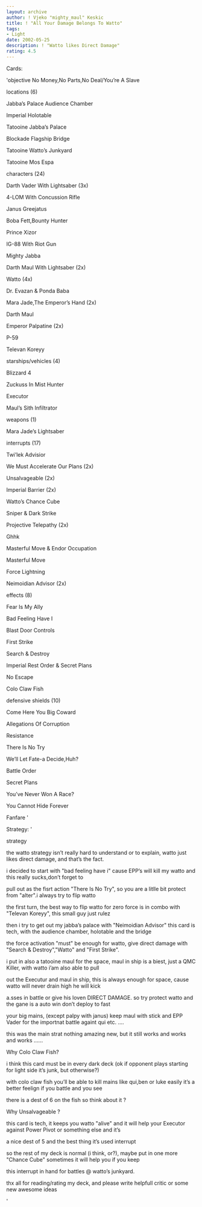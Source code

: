 ```yaml
---
layout: archive
author: ! Vjeko "mighty_maul" Keskic
title: ! "All Your Damage Belongs To Watto"
tags:
- Light
date: 2002-05-25
description: ! "Watto likes Direct Damage"
rating: 4.5
---
```

Cards: 

'objective 	 	No Money,No Parts,No Deal/You’re A Slave



locations (6)


Jabba’s Palace  Audience Chamber

Imperial Holotable

Tatooine  Jabba’s Palace

Blockade Flagship  Bridge

Tatooine  Watto’s Junkyard

Tatooine  Mos Espa




characters (24)


Darth Vader With Lightsaber (3x)

4-LOM With Concussion Rifle

Janus Greejatus

Boba Fett,Bounty Hunter

Prince Xizor

IG-88 With Riot Gun

Mighty Jabba

Darth Maul With Lightsaber (2x)

Watto (4x)

Dr. Evazan & Ponda Baba

Mara Jade,The Emperor’s Hand (2x)

Darth Maul

Emperor Palpatine (2x)

P-59

Televan Koreyy 


starships/vehicles (4)


Blizzard 4

Zuckuss In Mist Hunter

Executor

Maul’s Sith Infiltrator 



weapons (1)


Mara Jade’s Lightsaber


interrupts (17)


Twi’lek Advisior

We Must Accelerate Our Plans (2x)

Unsalvageable (2x)

Imperial Barrier (2x)

Watto’s Chance Cube

Sniper & Dark Strike

Projective Telepathy (2x)

Ghhk

Masterful Move & Endor Occupation

Masterful Move 

Force Lightning 

Neimoidian Advisor (2x)




effects (8)


Fear Is My Ally

Bad Feeling Have I

Blast Door Controls

First Strike

Search & Destroy

Imperial Rest Order & Secret Plans

No Escape

Colo Claw Fish


defensive shields (10)


Come Here You Big Coward

Allegations Of Corruption

Resistance

There Is No Try

We’ll Let Fate-a Decide,Huh?

Battle Order

Secret Plans

You’ve Never Won A Race?

You Cannot Hide Forever

Fanfare '

Strategy: '

strategy  


the watto strategy isn’t really hard to understand or to explain, watto just likes direct damage, and that’s the fact.

i decided to start with "bad feeling have i" cause EPP’s will kill my watto and this really sucks,don’t forget to 

pull out as the fisrt action "There Is No Try", so you are a litlle bit protect from "alter".i always try to flip watto

the first turn, the best way to flip watto for zero force is in combo with "Televan Koreyy", this small guy just rulez

then i try to get out my jabba’s palace with "Neimoidian Advisor" this card is tech, with the audience chamber, holotable and the bridge

the force activation "must" be enough for watto, give direct damage with "Search & Destroy","Watto" and "First Strike".

i put in also a tatooine maul for the space, maul in ship is a biest, just a QMC Killer, with watto i’am also able to pull

out the Executur and maul in ship, this is always enough for space, cause watto will never drain high he will kick 

a.sses in battle or give his loven DIRECT DAMAGE. so try protect watto and the gane is a auto win don’t deploy to fast

your big mains, (except palpy with janus) keep maul with stick and EPP Vader for the importnat battle againt qui etc. ....


this was the main strat nothing amazing new, but it still works and works and works ......



Why Colo Claw Fish?


i think this card must be in every dark deck (ok if opponent plays starting for light side it’s junk, but otherwise?)

with colo claw fish you’ll be able to kill mains like qui,ben or luke easily it’s a better feelign if you battle and you see 

there is a dest of 6 on the fish so think about it ?



Why Unsalvageable ?


this card is tech, it keeps you watto "alive" and it will help your Executor against Power Pivot or something else and it’s 

a nice dest of 5 and the best thing it’s used interrupt


so the rest of my deck is normal (i think, or?), maybe put in one more "Chance Cube" sometimes it will help you if you keep

this interrupt in hand for battles @ watto’s junkyard.



thx all for reading/rating my deck, and please write helpfull critic or some new awesome ideas










'